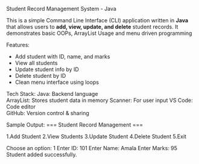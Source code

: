 Student Record Management System - Java

This is a simple Command Line Interface (CLI) application written in **Java** that allows users to **add, view, update, and delete** student records. It demonstrates basic OOPs, ArrayList Usage and menu driven programming

Features:
- Add student with ID, name, and marks
- View all students
- Update student info by ID
- Delete student by ID
- Clean menu interface using loops

Tech Stack:
Java: Backend language     
ArrayList: Stores student data in memory
Scanner: For user input 
VS Code: Code editor  
GitHub: Version control & sharing


Sample Output:
=== Student Record Management ===

1.Add Student
2.View Students
3.Update Student
4.Delete Student
5.Exit

Choose an option: 1
Enter ID: 101
Enter Name: Amala
Enter Marks: 95
Student added successfully.
